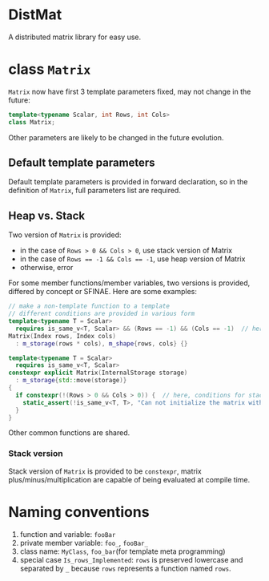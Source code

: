 # DistMat
A distributed matrix library for easy use.

# class `Matrix`
`Matrix` now have first 3 template parameters fixed, may not change in the future:
```cpp
template<typename Scalar, int Rows, int Cols>
class Matrix;
```
Other parameters are likely to be changed in the future evolution.

## Default template parameters
Default template parameters is provided in forward declaration, so in the definition of `Matrix`, full parameters list are required.

## Heap vs. Stack
Two version of `Matrix` is provided:
- in the case of `Rows > 0 && Cols > 0`, use stack version of Matrix
- in the case of `Rows == -1 && Cols == -1`, use heap version of Matrix
- otherwise, error

For some member functions/member variables, two versions is provided, differed by concept or SFINAE. Here are some examples:
```cpp
// make a non-template function to a template
// different conditions are provided in various form
template<typename T = Scalar>
  requires is_same_v<T, Scalar> && (Rows == -1) && (Cols == -1)  // here, conditions for heap version
Matrix(Index rows, Index cols)
  : m_storage(rows * cols), m_shape{rows, cols} {}

template<typename T = Scalar>
  requires is_same_v<T, Scalar>
constexpr explicit Matrix(InternalStorage storage)
  : m_storage{std::move(storage)}
{
  if constexpr(!(Rows > 0 && Cols > 0)) {  // here, conditions for stack version
    static_assert(!is_same_v<T, T>, "Can not initialize the matrix without shape specified!");
  }
}
```

Other common functions are shared.

### Stack version
Stack version of `Matrix` is provided to be `constexpr`, matrix plus/minus/multiplication are capable of being evaluated at compile time.

# Naming conventions
1. function and variable: `fooBar`
2. private member variable: `foo_`, `fooBar_`
3. class name: `MyClass`, `foo_bar`(for template meta programming)
4. special case `Is_rows_Implemented`: `rows` is preserved lowercase and separated by `_` because `rows` represents a function named `rows`.